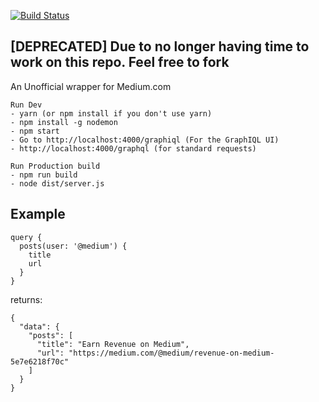 [![Build Status](https://travis-ci.org/j3ddesign/medium-graphql.svg?branch=master)](https://travis-ci.org/j3ddesign/medium-graphql)

[DEPRECATED] Due to no longer having time to work on this repo. Feel free to fork
----------------

An Unofficial wrapper for Medium.com

```
Run Dev
- yarn (or npm install if you don't use yarn)
- npm install -g nodemon
- npm start
- Go to http://localhost:4000/graphiql (For the GraphIQL UI)
- http://localhost:4000/graphql (for standard requests)
```

```
Run Production build
- npm run build
- node dist/server.js
```


Example
------------
```
query {
  posts(user: '@medium') {
    title
    url
  }
}
```
returns:
```
{
  "data": {
    "posts": [
      "title": "Earn Revenue on Medium",
      "url": "https://medium.com/@medium/revenue-on-medium-5e7e6218f70c"
    ]
  }
}
```
